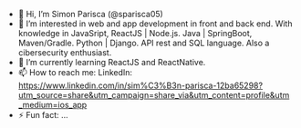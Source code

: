 - 👋 Hi, I’m Simon Parisca (@sparisca05)
- 👀 I’m interested in web and app development in front and back end.
  With knowledge in JavaSript, ReactJS | Node.js. Java | SpringBoot, Maven/Gradle. Python | Django. API rest and SQL language.
  Also a cibersecurity enthusiast.
- 🌱 I’m currently learning ReactJS and ReactNative.
- 📫 How to reach me:
  LinkedIn: https://www.linkedin.com/in/sim%C3%B3n-parisca-12ba65298?utm_source=share&utm_campaign=share_via&utm_content=profile&utm_medium=ios_app
- ⚡ Fun fact: ...

<!---
sparisca05/sparisca05 is a ✨ special ✨ repository because its `README.md` (this file) appears on your GitHub profile.
You can click the Preview link to take a look at your changes.
--->
